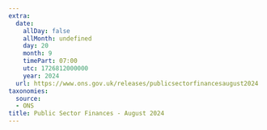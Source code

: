 ```yaml
---
extra:
  date:
    allDay: false
    allMonth: undefined
    day: 20
    month: 9
    timePart: 07:00
    utc: 1726812000000
    year: 2024
  url: https://www.ons.gov.uk/releases/publicsectorfinancesaugust2024
taxonomies:
  source:
  - ONS
title: Public Sector Finances - August 2024
---
```

